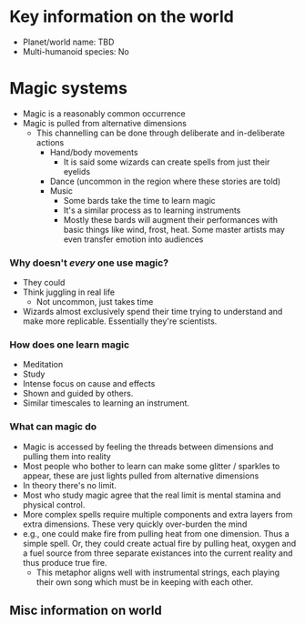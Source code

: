 # Key information on the world 
- Planet/world name: TBD
- Multi-humanoid species: No

# Magic systems
- Magic is a reasonably common occurrence
- Magic is pulled from alternative dimensions 
  - This channelling can be done through deliberate and in-deliberate actions
    - Hand/body movements
      - It is said some wizards can create spells from just their eyelids 
    - Dance (uncommon in the region where these stories are told)
    - Music
      - Some bards take the time to learn magic
      - It's a similar process as to learning instruments
      - Mostly these bards will augment their performances with basic things
        like wind, frost, heat. Some master artists may even transfer emotion
        into audiences
### Why doesn't *every* one use magic?
- They could
- Think juggling in real life
  - Not uncommon, just takes time
- Wizards almost exclusively spend their time trying to understand and make more
  replicable. Essentially they're scientists. 

### How does one learn magic
- Meditation 
- Study
- Intense focus on cause and effects 
- Shown and guided by others.
- Similar timescales to learning an instrument. 

### What can magic do
- Magic is accessed by feeling the threads between dimensions and pulling them
  into reality 
- Most people who bother to learn can make some glitter / sparkles to appear,
  these are just lights pulled from alternative dimensions
- In theory there's no limit. 
- Most who study magic agree that the real limit is mental stamina and physical
  control. 
- More complex spells require multiple components and extra layers from extra
  dimensions. These very quickly over-burden the mind
- e.g., one could make fire from pulling heat from one dimension. Thus a simple
  spell. Or, they could create actual fire by pulling heat, oxygen and a fuel
  source from three separate existances into the current reality and thus
  produce true fire. 
  - This metaphor aligns well with instrumental strings, each playing their own
    song which must be in keeping with each other.

## Misc information on world 